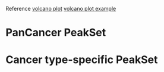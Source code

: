 Reference
[volcano plot](https://huntsmancancerinstitute.github.io/hciR/volcano.html)
[volcano plot example](https://www.biostars.org/p/268514/)

# PanCancer PeakSet
# Cancer type-specific PeakSet
<!--stackedit_data:
eyJoaXN0b3J5IjpbLTE3MzQ5NDk5Nyw0NzQwNzMzOTUsLTExMj
QxOTQ2MzhdfQ==
-->